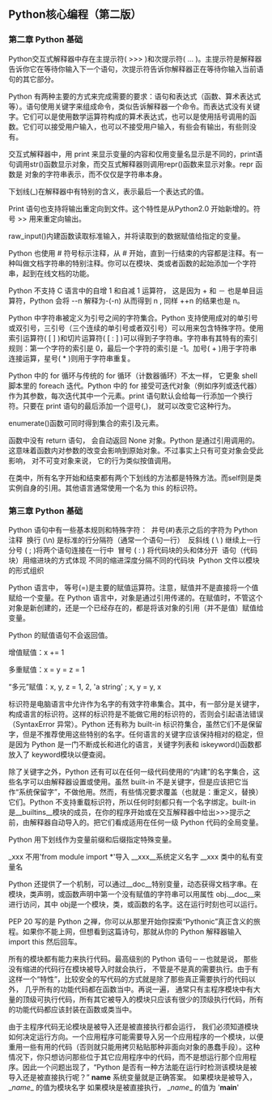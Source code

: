 ## Python核心编程（第二版）

### 第二章 Python 基础

Python交互式解释器中存在主提示符( >>> )和次提示符( ... )。主提示符是解释器告诉你它在等待你输入下一个语句，次提示符告诉你解释器正在等待你输入当前语句的其它部分。

Python 有两种主要的方式来完成需要的要求：语句和表达式（函数、算术表达式等）。语句使用关键字来组成命令，类似告诉解释器一个命令。而表达式没有关键字。它们可以是使用数学运算符构成的算术表达式，也可以是使用括号调用的函数。它们可以接受用户输入，也可以不接受用户输入，有些会有输出，有些则没有。

交互式解释器中，用 print 来显示变量的内容和仅用变量名显示是不同的，print语句调用str()函数显示对象，而交互式解释器则调用repr()函数来显示对象。repr 函数是 对象的字符串表示，而不仅仅是字符串本身。

下划线(_)在解释器中有特别的含义，表示最后一个表达式的值。

Print 语句也支持将输出重定向到文件。这个特性是从Python2.0 开始新增的。符号 >> 用来重定向输出。

raw_input()内建函数读取标准输入，并将读取到的数据赋值给指定的变量。

Python 也使用 # 符号标示注释，从 # 开始，直到一行结束的内容都是注释。有一种叫做文档字符串的特别注释。你可以在模块、类或者函数的起始添加一个字符串，起到在线文档的功能。

Python 不支持 C 语言中的自增 1 和自减 1 运算符， 这是因为 + 和 － 也是单目运算符，Python 会将 --n 解释为-(-n) 从而得到 n , 同样 ++n 的结果也是 n。

Python 中字符串被定义为引号之间的字符集合。Python 支持使用成对的单引号或双引号，三引号（三个连续的单引号或者双引号）可以用来包含特殊字符。使用索引运算符( [ ] )和切片运算符( [ : ] )可以得到子字符串。字符串有其特有的索引规则：第一个字符的索引是 0，最后一个字符的索引是 -1。加号( + )用于字符串连接运算，星号( * )则用于字符串重复。

Python 中的 for 循环与传统的 for 循环（计数器循环）不太一样， 它更象 shell 脚本里的 foreach 迭代。Python 中的 for 接受可迭代对象（例如序列或迭代器）作为其参数，每次迭代其中一个元素。print 语句默认会给每一行添加一个换行
符。只要在 print 语句的最后添加一个逗号(,)， 就可以改变它这种行为。

enumerate()函数可同时得到集合的索引及元素。

函数中没有 return 语句， 会自动返回 None 对象。Python 是通过引用调用的。 这意味着函数内对参数的改变会影响到原始对象。不过事实上只有可变对象会受此影响， 对不可变对象来说， 它的行为类似按值调用。

在类中，所有名字开始和结束都有两个下划线的方法都是特殊方法。而self则是类实例自身的引用。其他语言通常使用一个名为 this 的标识符。

### 第三章 Python 基础

Python 语句中有一些基本规则和特殊字符：
​	井号(#)表示之后的字符为 Python 注释
​	换行 (\n) 是标准的行分隔符（通常一个语句一行）
​	反斜线 ( \ ) 继续上一行
​	分号 ( ; )将两个语句连接在一行中
​	冒号 ( : ) 将代码块的头和体分开
​	语句（代码块）用缩进块的方式体现
​	不同的缩进深度分隔不同的代码块
​	Python 文件以模块的形式组织

Python 语言中， 等号(=)是主要的赋值运算符。注意，赋值并不是直接将一个值赋给一个变量。在 Python 语言中，对象是通过引用传递的。在赋值时，不管这个对象是新创建的，还是一个已经存在的，都是将该对象的引用（并不是值）赋值给变量。

Python 的赋值语句不会返回值。

增值赋值：x += 1

多重赋值：x = y = z = 1

“多元”赋值：x, y, z = 1, 2, 'a string'   ;   x, y = y, x

标识符是电脑语言中允许作为名字的有效字符串集合。其中，有一部分是关键字，构成语言的标识符。这样的标识符是不能做它用的标识符的，否则会引起语法错误（SyntaxError 异常）。Python 还有称为 built-in 标识符集合，虽然它们不是保留字，但是不推荐使用这些特别的名字。任何语言的关键字应该保持相对的稳定，但是因为 Python 是一门不断成长和进化的语言，关键字列表和 iskeyword()函数都放入了 keyword模块以便查阅。

除了关键字之外，Python 还有可以在任何一级代码使用的“内建”的名字集合，这些名字可以由解释器设置或使用。虽然 built-in 不是关键字，但是应该把它当作“系统保留字”，不做他用。然而，有些情况要求覆盖（也就是：重定义，替换）它们。Python 不支持重载标识符，所以任何时刻都只有一个名字绑定。built-in 是__builtins__模块的成员，在你的程序开始或在交互解释器中给出>>>提示之前，由解释器自动导入的。把它们看成适用在任何一级 Python 代码的全局变量。

Python 用下划线作为变量前缀和后缀指定特殊变量。

_xxx 不用'from module import *'导入
\__xxx__系统定义名字
__xxx 类中的私有变量名

Python 还提供了一个机制，可以通过__doc__特别变量，动态获得文档字串。在模块，类声明，或函数声明中第一个没有赋值的字符串可以用属性 obj.__doc__来进行访问，其中 obj是一个模块，类，或函数的名字。这在运行时刻也可以运行。

PEP 20 写的是 Python 之禅，你可以从那里开始你探索“Pythonic”真正含义的旅程。如果你不能上网，但想看到这篇诗句，那就从你的 Python 解释器输入 import this 然后回车。

所有的模块都有能力来执行代码。最高级别的 Python 语句－－也就是说， 那些没有缩进的代码行在模块被导入时就会执行， 不管是不是真的需要执行。由于有这样一个“特性”，比较安全的写代码的方式就是除了那些真正需要执行的代码以外， 几乎所有的功能代码都在函数当中。再说一遍， 通常只有主程序模块中有大量的顶级可执行代码，所有其它被导入的模块只应该有很少的顶级执行代码，所有的功能代码都应该封装在函数或类当中。

由于主程序代码无论模块是被导入还是被直接执行都会运行， 我们必须知道模块如何决定运行方向。一个应用程序可能需要导入另一个应用程序的一个模块，以便重用一些有用的代码（否则就只能用拷贝粘贴那种非面向对象的愚蠢手段）。这种情况下，你只想访问那些位于其它应用程序中的代码，而不是想运行那个应用程序。因此一个问题出现了，“Python 是否有一种方法能在运行时检测该模块是被导入还是被直接执行呢？”  __name__ 系统变量就是正确答案。
如果模块是被导入， \__name__ 的值为模块名字
如果模块是被直接执行， \__name__ 的值为 '__main__'





